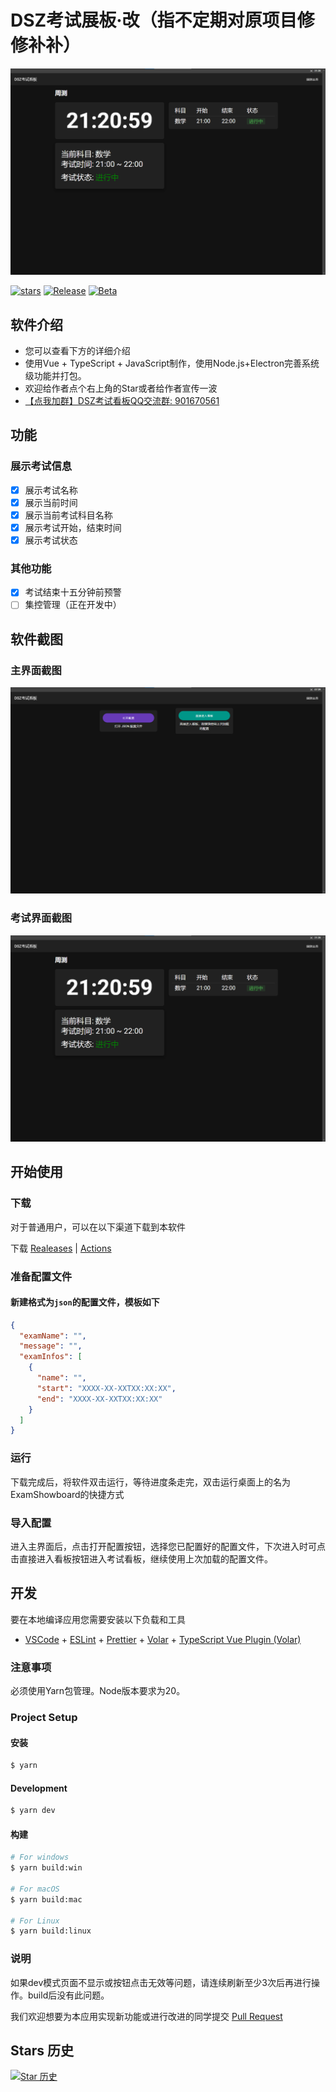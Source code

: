 # DSZ考试展板·改（指不定期对原项目修修补补）

![view](image/README/view.png)

[![stars](https://img.shields.io/github/stars/hello8693DSZ/dsz-exam-showboard?label=Stars)](https://github.com/hello8693DSZ/dsz-exam-showboard)
[![Release](https://img.shields.io/github/downloads/hello8693DSZ/dsz-exam-showboard/total?style=social&label=Downloads&logo=github)](https://github.com/hello8693DSZ/dsz-exam-showboard/releases/latest)
[![Beta](https://img.shields.io/github/v/release/hello8693DSZ/dsz-exam-showboard?include_prereleases&style=social-square&label=测试版)](https://github.com/hello8693DSZ/dsz-exam-showboard/releases/)

## 软件介绍

- 您可以查看下方的详细介绍
- 使用Vue + TypeScript + JavaScript制作，使用Node.js+Electron完善系统级功能并打包。
- 欢迎给作者点个右上角的Star或者给作者宣传一波
- [【点我加群】DSZ考试看板QQ交流群: 901670561](http://qm.qq.com/cgi-bin/qm/qr?_wv=1027&k=TIGkmk-8lHUtUj_D4BVZ95tY-MMA1IwF&authKey=2TIKZ838Aq7vWGyiMKx9vwi%2B1MfHqpCv7NZ4XpTl4QhpAW03ac7x8Gc%2FnnOougVi&noverify=0&group_code=901670561)

## 功能

### 展示考试信息

- [x] 展示考试名称
- [x] 展示当前时间
- [x] 展示当前考试科目名称
- [x] 展示考试开始，结束时间
- [x] 展示考试状态

### 其他功能

- [x] 考试结束十五分钟前预警
- [ ] 集控管理（正在开发中）

## 软件截图

### 主界面截图

![main](image/README/main.png)

### 考试界面截图

![view](image/README/view.png)

## 开始使用

### 下载

对于普通用户，可以在以下渠道下载到本软件

下载 [Realeases](https://github.com/hello8693DSZ/dsz-exam-showboard/releases) | [Actions](https://github.com/hello8693DSZ/dsz-exam-showboard/actions)

### 准备配置文件

#### 新建格式为`json`的配置文件，模板如下

```json
{
  "examName": "",
  "message": "",
  "examInfos": [
    {
      "name": "",
      "start": "XXXX-XX-XXTXX:XX:XX",
      "end": "XXXX-XX-XXTXX:XX:XX"
    }
  ]
}
```

### 运行

下载完成后，将软件双击运行，等待进度条走完，双击运行桌面上的名为ExamShowboard的快捷方式

### 导入配置

进入主界面后，点击打开配置按钮，选择您已配置好的配置文件，下次进入时可点击直接进入看板按钮进入考试看板，继续使用上次加载的配置文件。

## 开发

要在本地编译应用您需要安装以下负载和工具

- [VSCode](https://code.visualstudio.com/) + [ESLint](https://marketplace.visualstudio.com/items?itemName=dbaeumer.vscode-eslint) + [Prettier](https://marketplace.visualstudio.com/items?itemName=esbenp.prettier-vscode) + [Volar](https://marketplace.visualstudio.com/items?itemName=Vue.volar) + [TypeScript Vue Plugin (Volar)](https://marketplace.visualstudio.com/items?itemName=Vue.vscode-typescript-vue-plugin)

### 注意事项

必须使用Yarn包管理。Node版本要求为20。

### Project Setup

#### 安装

```bash
$ yarn
```

#### Development

```bash
$ yarn dev
```

#### 构建

```bash
# For windows
$ yarn build:win

# For macOS
$ yarn build:mac

# For Linux
$ yarn build:linux
```

### 说明

如果dev模式页面不显示或按钮点击无效等问题，请连续刷新至少3次后再进行操作。build后没有此问题。

我们欢迎想要为本应用实现新功能或进行改进的同学提交 [Pull Request](https://github.com/hello8693DSZ/dsz-exam-showboard/pulls)

## Stars 历史

[![Star 历史](https://starchart.cc/hello8693DSZ/dsz-exam-showboard.svg?variant=adaptive)](https://starchart.cc/hello8693DSZ/dsz-exam-showboard)

<div align="center">
